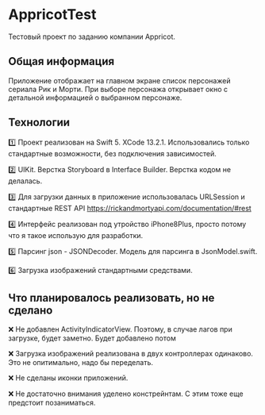 # AppricotTest

Тестовый проект по заданию компании Appricot.


## Общая информация
Приложение отображает на главном экране список персонажей сериала Рик и Морти. При выборе персонажа открывает 
окно с детальной информацией о выбранном персонаже.


## Технологии

:one: Проект реализован на Swift 5. XCode 13.2.1. Использовались только стандартные возможности, без подключения зависимостей.

:two: UIKit. Верстка Storyboard в Interface Builder. Верстка кодом не делалась. 

:three: Для загрузки данных в приложение использовалась URLSession и стандартные REST API https://rickandmortyapi.com/documentation/#rest

:four: Интерфейс реализован под утройство iPhone8Plus, просто потому что я такое использую для разработки.

:five: Парсинг json - JSONDecoder. Модель для парсинга в JsonModel.swift.

:six: Загрузка изображений стандартными средствами. 


## Что планировалось реализовать, но не сделано 
:x: Не добавлен ActivityIndicatorView. Поэтому, в случае лагов при загрузке, будет заметно. Будет добавлено потом

:x: Загрузка изображений реализована в двух контроллерах одинаково. Это не опитимально, надо бы переделать.

:x: Не сделаны иконки приложений.

:x: Не достаточно внимания уделено констрейнтам. С этим тоже еще предстоит позаниматься.

